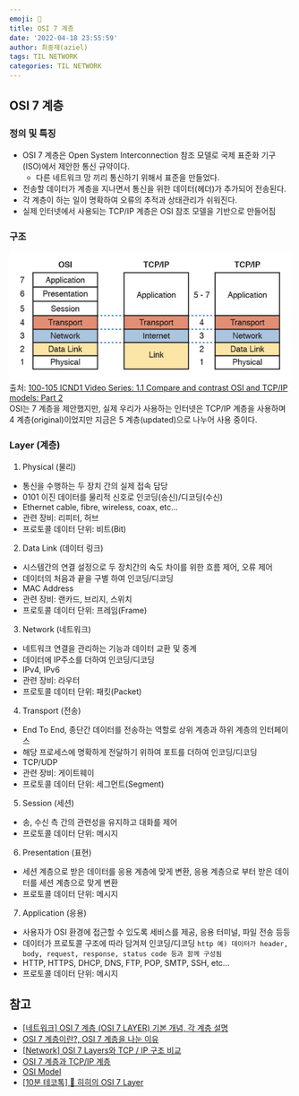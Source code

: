 ```yaml
---
emoji: 🍇
title: OSI 7 계층
date: '2022-04-18 23:55:59'
author: 최중재(aziel)
tags: TIL NETWORK
categories: TIL NETWORK
---
```


## OSI 7 계층

### 정의 및 특징

- OSI 7 계층은 Open System Interconnection 참조 모델로 국제 표준화 기구(ISO)에서 제안한 통신 규약이다.
  - 다른 네트워크 망 끼리 통신하기 위해서 표준을 만들었다.
- 전송할 데이터가 계층을 지나면서 통신을 위한 데이터(헤더)가 추가되어 전송된다.
- 각 계층이 하는 일이 명확하여 오류의 추적과 상태관리가 쉬워진다.
- 실제 인터넷에서 사용되는 TCP/IP 계층은 OSI 참조 모델을 기반으로 만들어짐

### 구조

![osi-7-layer](./osi-layer-changing.png)
출처: [100-105 ICND1 Video Series: 1.1 Compare and contrast OSI and TCP/IP models: Part 2](https://certwhiz.com/2016/06/26/100-105-incd1-video-series-1-1-compare-and-contrast-osi-and-tcpip-models-part-2/)  
OSI는 7 계층을 제안했지만, 실제 우리가 사용하는 인터넷은 TCP/IP 계층을 사용하며 4 계층(original)이었지만 지금은 5 계층(updated)으로 나누어 사용 중이다.

### Layer (계층)

1. Physical (물리)

- 통신을 수행하는 두 장치 간의 실제 접속 담당
- 0101 이진 데이터를 물리적 신호로 인코딩(송신)/디코딩(수신)
- Ethernet cable, fibre, wireless, coax, etc...
- 관련 장비: 리피터, 허브
- 프로토콜 데이터 단위: 비트(Bit)

2. Data Link (데이터 링크)

- 시스템간의 연결 설정으로 두 장치간의 속도 차이를 위한 흐름 제어, 오류 제어
- 데이터의 처음과 끝을 구별 하여 인코딩/디코딩
- MAC Address
- 관련 장비: 랜카드, 브리지, 스위치
- 프로토콜 데이터 단위: 프레임(Frame)

3. Network (네트워크)

- 네트워크 연결을 관리하는 기능과 데이터 교환 및 중계
- 데이터에 IP주소를 더하여 인코딩/디코딩
- IPv4, IPv6
- 관련 장비: 라우터
- 프로토콜 데이터 단위: 패킷(Packet)

4. Transport (전송)

- End To End, 종단간 데이터를 전송하는 역할로 상위 계층과 하위 계층의 인터페이스
- 해당 프로세스에 명확하게 전달하기 위하여 포트를 더하여 인코딩/디코딩
- TCP/UDP
- 관련 장비: 게이트웨이
- 프로토콜 데이터 단위: 세그먼트(Segment)

5. Session (세션)

- 송, 수신 측 간의 관련성을 유지하고 대화를 제어
- 프로토콜 데이터 단위: 메시지

6. Presentation (표현)

- 세션 계층으로 받은 데이터를 응용 계층에 맞게 변환, 응용 계층으로 부터 받은 데이터를 세션 계층으로 맞게 변환
- 프로토콜 데이터 단위: 메시지

7. Application (응용)

- 사용자가 OSI 환경에 접근할 수 있도록 세비스를 제공, 응용 터미널, 파일 전송 등등
- 데이터가 프로토콜 구조에 따라 담겨져 인코딩/디코딩 `http 예) 데이터가 header, body, request, response, status code 등과 함께 구성됨`
- HTTP, HTTPS, DHCP, DNS, FTP, POP, SMTP, SSH, etc...
- 프로토콜 데이터 단위: 메시지

###

## 참고

- [[네트워크] OSI 7 계층 (OSI 7 LAYER) 기본 개념, 각 계층 설명](https://reakwon.tistory.com/59?category=300675)
- [OSI 7 계층이란?, OSI 7 계층을 나눈 이유](https://shlee0882.tistory.com/110)
- [[Network] OSI 7 Layers와 TCP / IP 구조 비교](https://wonit.tistory.com/496)
- [OSI 7 계층과 TCP/IP 계층](https://velog.io/@inyong_pang/OSI-7-%EA%B3%84%EC%B8%B5%EA%B3%BC-TCPIP-%EA%B3%84%EC%B8%B5#1%EA%B3%84%EC%B8%B5----%EB%AC%BC%EB%A6%AC-%EA%B3%84%EC%B8%B5physical-layer)
- [OSI Model](https://www.imperva.com/learn/application-security/osi-model/)
- [[10분 테코톡] 🔮 히히의 OSI 7 Layer](https://www.youtube.com/watch?v=1pfTxp25MA8)

```toc

```

